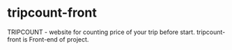 # tripcount-front
TRIPCOUNT - website for counting price of your trip before start. tripcount-front is Front-end of project.
